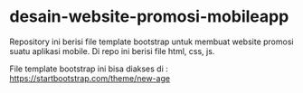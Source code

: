 # desain-website-promosi-mobileapp

Repository ini berisi file template bootstrap untuk membuat website promosi suatu aplikasi mobile.
Di repo ini berisi file html, css, js.

File template bootstrap ini bisa diakses di : https://startbootstrap.com/theme/new-age
